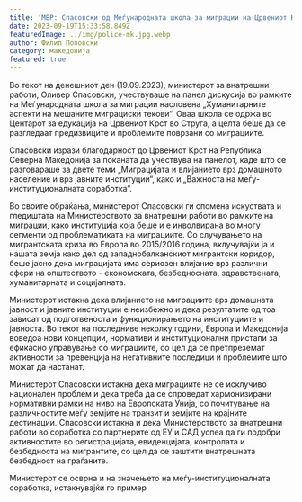 ```yaml
---
title: 'МВР: Спасовски од Меѓународната школа за миграции на Црвениот Крст на Република Северна Македонија: Миграциите не се ексклузивно национален проблем, справувањето мора да оди на ниво на ЕУ - 19 СЕПТЕМВРИ 2023'
date: 2023-09-19T15:33:58.849Z
featuredImage: ../img/police-mk.jpg.webp
author: Филип Поповски
category: македонија
featured: true
---
```

Во текот на денешниот ден (19.09.2023), министерот за внатрешни работи, Оливер Спасовски, учествуваше на панел дискусија во рамките на Меѓународната школа за миграции насловена „Хуманитарните аспекти на мешаните миграциски текови“. Оваа школа се одржа во Центарот за едукација на Црвениот Крст во Струга, а целта беше да се разгледаат предизвиците и проблемите поврзани со миграциите.

Спасовски изрази благодарност до Црвениот Крст на Република Северна Македонија за поканата да учествува на панелот, каде што се разговараше за двете теми „Миграцијата и влијанието врз домашното население и врз јавните институции“, како и „Важноста на меѓу-институционалната соработка“.

Во своите обраќања, министерот Спасовски ги спомена искуствата и гледиштата на Министерството за внатрешни работи во рамките на миграции, како институција која беше и е инволвирана во многу сегменти од проблематиката на миграциите. Со случувањето на мигрантската криза во Европа во 2015/2016 година, вклучувајќи ја и нашата земја како дел од западнобалканскиот мигрантски коридор, беше јасно дека миграцијата има сериозен влијание врз различни сфери на општеството - економската, безбедносната, здравствената, хуманитарната и социјалната.

Министерот истакна дека влијанието на миграциите врз домашната јавност и јавните институции е неизбежно и дека резултатите од тоа зависат од подготвеноста и функционирањето на институциите и јавноста. Во текот на последниве неколку години, Европа и Македонија воведоа нови концепции, нормативи и институционални пристапи за ефикасно управување со миграциите, со цел да се претпреземат активности за превенција на негативните последици и проблемите што можат да настанат.

Министерот Спасовски истакна дека миграциите не се исклучиво национален проблем и дека треба да се спроведат хармонизирани нормативни рамки на ниво на Европската Унија, со почитување на различностите меѓу земјите на транзит и земјите на крајните дестинации. Спасовски истакна и дека Министерството за внатрешни работи во соработка со партнерите од ЕУ и САД успеа да ги подобри активностите во регистрацијата, евиденцијата, контролата и безбедноста на мигрантите, со цел да се заштити внатрешната безбедност на граѓаните.

Министерот се осврна и на значењето на меѓу-институционалната соработка, истакнувајќи го пример
